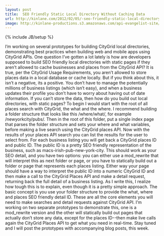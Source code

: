 ```yaml
---
layout: post
title:  SEO Friendly Static Local Directory Without Caching Data
url: http://kinlane.com/2012/02/05/-seo-friendly-static-local-directory-without-caching-data/
image: http://kinlane-productions.s3.amazonaws.com/api-evangelist-site/blog/seo-google-yahoo-bing.jpg
---
```

{% include JB/setup %}
I&rsquo;m working on several prototypes for building CityGrid local directories, demonstrating best practices when building web and mobile apps using CityGrid APIs. One question I&rsquo;ve gotten a lot lately is how are developers supposed to build SEO friendly local directories with static pages if they aren&rsquo;t allowed to cache businesses and places from the CityGrid API?
It is true, per the&nbsp;CityGrid Usage Requirements,&nbsp;you aren&rsquo;t allowed to store places data in a local database or cache locally. But if you think about this, it isn&rsquo;t a negative, its a positive. You don&rsquo;t have to manage the potentially millions of business listings (which isn&rsquo;t easy), and when a business updates their profile you don&rsquo;t have to worry about having out of date information.
If you can&rsquo;t store the data, then how do you build out local directories, with static pages?
To begin I would start with the root of all places search with CityGrid, the what and the where. I recommend building a folder structure that looks like this /where/what/, for example /newyorkcity/pubs/. Then in the root of this folder, put a single index page that parses the folder structure and sets your where and what variables, before making a live search using the CityGrid places API.
Now with the results of your places API search you can list the results for the user to select from. For each business listing you will get back a CityGrid places ID and public ID. The public ID is a pretty SEO friendly representation of the business, such as macs-irish-pub-new-york-city. This should work as your SEO detail, and you have two options: you can either use a mod_rewrite that will interpret this as next folder or page, or you have to statically build out a folder or page that represents each places listing. Either way your page should have a way to interpret the public ID into a numeric CityGrid ID and then make a call to the CityGrid Places API and make a detail request, returning back the full detail of a business listing.
As I write this, I realize how tough this is to explain, even though it is a pretty simple approach. The basic concept is you use your folder structure to provide the what, where and places SEO friendly detail ID. These are all the core elements you will need to make searches and detail requests against CityGrid API.
I&rsquo;m working on two separate prototypes to demonstrate this, one is a mod_rewrite version and the other will statically build out pages that actually don&rsquo;t store any data, except for the places ID--then make live calls again the CityGrid Places API to get what you need in real-time. Stay tuned and I will post the prototypes with accompanying blog posts, this week. 